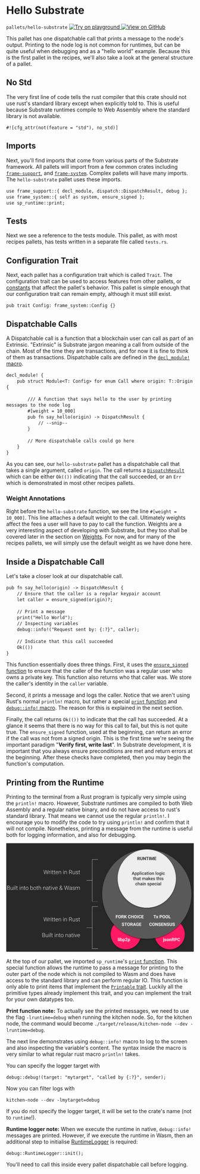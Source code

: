 # Hello Substrate

`pallets/hello-substrate`
<a target="_blank" href="https://playground.substrate.dev/?deploy=recipes&files=%2Fhome%2Fsubstrate%2Fworkspace%2Fpallets%2Fhello-substrate%2Fsrc%2Flib.rs">
	<img src="https://img.shields.io/badge/Playground-Try%20it!-brightgreen?logo=Parity%20Substrate" alt ="Try on playground"/>
</a>
<a target="_blank" href="https://github.com/substrate-developer-hub/recipes/tree/master/pallets/hello-substrate/src/lib.rs">
	<img src="https://img.shields.io/badge/Github-View%20Code-brightgreen?logo=github" alt ="View on GitHub"/>
</a>

This pallet has one
dispatchable call that prints a message to the node's output. Printing to the node log is not common for runtimes, but can be quite useful when debugging and as a "hello world" example. Because this is the first pallet in the recipes, we'll also take a look at the general structure of a pallet.

## No Std

The very first line of code tells the rust compiler that this crate should not use rust's standard
library except when explicitly told to. This is useful because Substrate runtimes compile to Web
Assembly where the standard library is not available.

```rust, ignore
#![cfg_attr(not(feature = "std"), no_std)]
```

## Imports

Next, you'll find imports that come from various parts of the Substrate framework. All pallets will
import from a few common crates including
[`frame-support`](https://substrate.dev/rustdocs/v3.0.0/frame_support/index.html), and
[`frame-system`](https://substrate.dev/rustdocs/v3.0.0/frame_system/index.html). Complex pallets will have many
imports. The `hello-substrate` pallet uses these imports.

```rust, ignore
use frame_support::{ decl_module, dispatch::DispatchResult, debug };
use frame_system::{ self as system, ensure_signed };
use sp_runtime::print;
```

## Tests

Next we see a reference to the tests module. This pallet, as with most recipes pallets, has tests written in a separate file called
`tests.rs`.

## Configuration Trait

Next, each pallet has a configuration trait which is called `Trait`. The configuration trait can be
used to access features from other pallets, or [constants](./constants.md) that affect
the pallet's behavior. This pallet is simple enough that our configuration trait can remain empty,
although it must still exist.

```rust, ignore
pub trait Config: frame_system::Config {}
```

## Dispatchable Calls

A Dispatchable call is a function that a blockchain user can call as part of an Extrinsic.
"Extrinsic" is Substrate jargon meaning a call from outside of the chain. Most of the time they are
transactions, and for now it is fine to think of them as transactions. Dispatchable calls are
defined in the
[`decl_module!` macro](https://substrate.dev/rustdocs/v3.0.0/frame_support/macro.decl_module.html).

```rust, ignore
decl_module! {
	pub struct Module<T: Config> for enum Call where origin: T::Origin {

		/// A function that says hello to the user by printing messages to the node log
		#[weight = 10_000]
		pub fn say_hello(origin) -> DispatchResult {
			// --snip--
		}

		// More dispatchable calls could go here
	}
}
```

As you can see, our `hello-substrate` pallet has a dispatchable call that takes a single argument,
called `origin`. The call returns a
[`DispatchResult`](https://substrate.dev/rustdocs/v3.0.0/frame_support/dispatch/type.DispatchResult.html) which
can be either `Ok(())` indicating that the call succeeded, or an `Err` which is demonstrated in most other recipes pallets.

### Weight Annotations

Right before the `hello-substrate` function, we see the line `#[weight = 10_000]`. This line
attaches a default weight to the call. Ultimately weights affect the fees a user will have to pay to
call the function. Weights are a very interesting aspect of developing with Substrate, but they too
shall be covered later in the section on [Weights](./weights.md). For now, and for many of
the recipes pallets, we will simply use the default weight as we have done here.

## Inside a Dispatchable Call

Let's take a closer look at our dispatchable call.

```rust, ignore
pub fn say_hello(origin) -> DispatchResult {
	// Ensure that the caller is a regular keypair account
	let caller = ensure_signed(origin)?;

	// Print a message
	print("Hello World");
	// Inspecting variables
	debug::info!("Request sent by: {:?}", caller);

	// Indicate that this call succeeded
	Ok(())
}
```

This function essentially does three things. First, it uses the
[`ensure_signed` function](https://substrate.dev/rustdocs/v3.0.0/frame_system/fn.ensure_signed.html) to ensure
that the caller of the function was a regular user who owns a private key. This function also
returns who that caller was. We store the caller's identity in the `caller` variable.

Second, it prints a message and logs the caller. Notice that we aren't using Rust's normal
`println!` macro, but rather a special
[`print` function](https://substrate.dev/rustdocs/v3.0.0/sp_runtime/fn.print.html) and
[`debug::info!` macro](https://substrate.dev/rustdocs/v3.0.0/frame_support/debug/macro.info.html). The reason for
this is explained in the next section.

Finally, the call returns `Ok(())` to indicate that the call has succeeded. At a glance it seems
that there is no way for this call to fail, but this is not quite true. The `ensure_signed`
function, used at the beginning, can return an error if the call was not from a signed origin. This
is the first time we're seeing the important paradigm "**Verify first, write last**". In Substrate
development, it is important that you always ensure preconditions are met and return errors at the
beginning. After these checks have completed, then you may begin the function's computation.

## Printing from the Runtime

Printing to the terminal from a Rust program is typically very simple using the `println!` macro.
However, Substrate runtimes are compiled to both Web Assembly and a regular native binary, and do
not have access to rust's standard library. That means we cannot use the regular `println!`. I
encourage you to modify the code to try using `println!` and confirm that it will not compile.
Nonetheless, printing a message from the runtime is useful both for logging information, and also
for debugging.

![Substrate Architecture Diagram](./img/substrate-architecture.png)

At the top of our pallet, we imported `sp_runtime`'s
[`print` function](https://substrate.dev/rustdocs/v3.0.0/sp_runtime/fn.print.html). This special function allows
the runtime to pass a message for printing to the outer part of the node which is not compiled to
Wasm and does have access to the standard library and can perform regular IO. This function is only
able to print items that implement the
[`Printable` trait](https://substrate.dev/rustdocs/v3.0.0/sp_runtime/traits/trait.Printable.html). Luckily all
the primitive types already implement this trait, and you can implement the trait for your own
datatypes too.

**Print function note:** To actually see the printed messages, we need to use the flag
`-lruntime=debug` when running the kitchen node. So, for the kitchen node, the command would become
`./target/release/kitchen-node --dev -lruntime=debug`.

The next line demonstrates using `debug::info!` macro to log to the screen and also inspecting the
variable's content. The syntax inside the macro is very similar to what regular rust macro
`println!` takes.

You can specify the logger target with 
```rust, ignore
debug::debug!(target: "mytarget", "called by {:?}", sender);
```
Now you can filter logs with
```
kitchen-node --dev -lmytarget=debug
```
If you do not specify the logger target, it will be set to the crate's name (not to `runtime`!).

**Runtime logger note:** When we execute the runtime in native, `debug::info!` messages are printed.
However, if we execute the runtime in Wasm, then an additional step to initialise
[RuntimeLogger](https://substrate.dev/rustdocs/v3.0.0/frame_support/debug/struct.RuntimeLogger.html) is required:
```
debug::RuntimeLogger::init();
```
You'll need to call this inside every pallet dispatchable call before logging.

